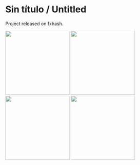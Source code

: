 # Sin título / Untitled

Project released on fxhash. 

<img src="https://github.com/andrusenn/sintitulo01/blob/master/images/01.jpg?raw=true" width="200"> <img src="https://github.com/andrusenn/fronteras/sintitulo01/master/images/02.jpg?raw=true" width="200"> <img src="https://github.com/andrusenn/fronteras/sintitulo01/master/images/03.jpg?raw=true" width="200"> <img src="https://github.com/andrusenn/fronteras/sintitulo01/master/images/04.jpg?raw=true" width="200"> 


